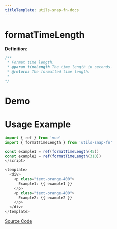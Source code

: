 ```yaml
---
titleTemplate: utils-snap-fn-docs
---
```


# formatTimeLength

**Definition**:

```js
/**
 * Format time length.
 * @param timeLength The time length in seconds.
 * @returns The formatted time length.
 *
*/
```

# Demo

<Box>
  <ClientOnly>
    <UseFormatTimeLength />
  </ClientOnly>
</Box>

# Usage Example

```ts
import { ref } from 'vue'
import { formatTimeLength } from 'utils-snap-fn'

const example1 = ref(formatTimeLength(45))
const example2 = ref(formatTimeLength(310))
</script>

<template>
  <div>
    <p class="text-orange-400">
      Example1: {{ example1 }}
    </p>
    <p class="text-orange-400">
      Example2: {{ example2 }}
    </p>
  </div>
</template>
```

[Source Code](https://github.com/guxuerui/utils-snap-fn/blob/main/src/playground/date/formatTimeLength.ts)
